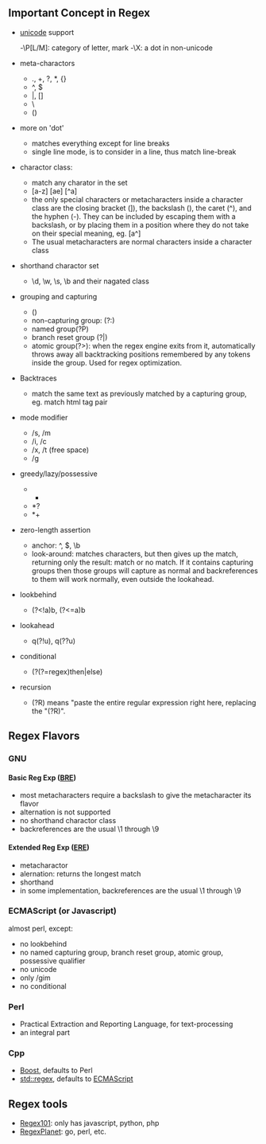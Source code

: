 ## Important Concept in Regex

- [unicode](../trivial/encoding.md) support

	-\P[L/M]: category of letter, mark
	-\X: a dot in non-unicode

- meta-charactors
	- ., +, ?, *, {}
	- ^, $
	- |, []
	- \
	- () 

- more on 'dot'
	- matches everything except for line breaks
	- single line mode, is to consider in a line, thus match line-break

- charactor class: 
	- match any charator in the set
	- [a-z] [ae] [^a]
	-  the only special characters or metacharacters inside a character class are the closing bracket (]), the backslash (\), the caret (^), and the hyphen (-). They can be included by escaping them with a backslash, or by placing them in a position where they do not take on their special meaning, eg. [a^]
	- The usual metacharacters are normal characters inside a character class

- shorthand charactor set
	- \d, \w, \s, \b and their nagated class

- grouping and capturing
	- ()
	- non-capturing group: (?:)
	- named group(?P)
	- branch reset group (?|)
	- atomic group(?>):  when the regex engine exits from it, automatically throws away all backtracking positions remembered by any tokens inside the group. Used for regex optimization.

- Backtraces
	- match the same text as previously matched by a capturing group, eg. match html tag pair

- mode modifier
	- /s, /m
	- /i, /c
	- /x, /t (free space)
	- /g

- greedy/lazy/possessive
	- *
	- *?
	- *+

- zero-length assertion
	- anchor: ^, $, \b
	- look-around: matches characters, but then gives up the match, returning only the result: match or no match. If it contains capturing groups then those groups will capture as normal and backreferences to them will work normally, even outside the lookahead.

- lookbehind
	- (?<!a)b, (?<=a)b

- lookahead

	-  q(?!u),  q(??u)

- conditional
	- (?(?=regex)then|else)

- recursion
	- (?R) means "paste the entire regular expression right here, replacing the "(?R)".

## Regex Flavors

### GNU

#### Basic Reg Exp ([BRE](http://pubs.opengroup.org/onlinepubs/9699919799/basedefs/V1_chap09.html#tag_09_03))

- most metacharacters require a backslash to give the metacharacter its flavor
- alternation is not supported
- no shorthand charactor class
- backreferences are the usual \1 through \9

#### Extended Reg Exp ([ERE](http://pubs.opengroup.org/onlinepubs/9699919799/basedefs/V1_chap09.html#tag_09_04))

- metacharactor
- alernation: returns the longest match
- shorthand
- in some implementation, backreferences are the usual \1 through \9

### ECMAScript (or Javascript)

almost perl, except:

- no lookbehind
- no named capturing group, branch reset group, atomic group, possessive qualifier
- no unicode
- only /gim
- no conditional

### Perl

- Practical Extraction and Reporting Language, for text-processing
- an integral part 

### Cpp

- [Boost](http://www.boost.org/doc/libs/1_53_0/libs/regex/doc/html/boost_regex/), defaults to Perl
- [std::regex](http://en.cppreference.com/w/cpp/regex), defaults to [ECMAScript](http://en.cppreference.com/w/cpp/regex/ecmascript)

## Regex tools

- [Regex101](https://regex101.com/): only has javascript, python, php
- [RegexPlanet](http://www.regexplanet.com/): go, perl, etc.
